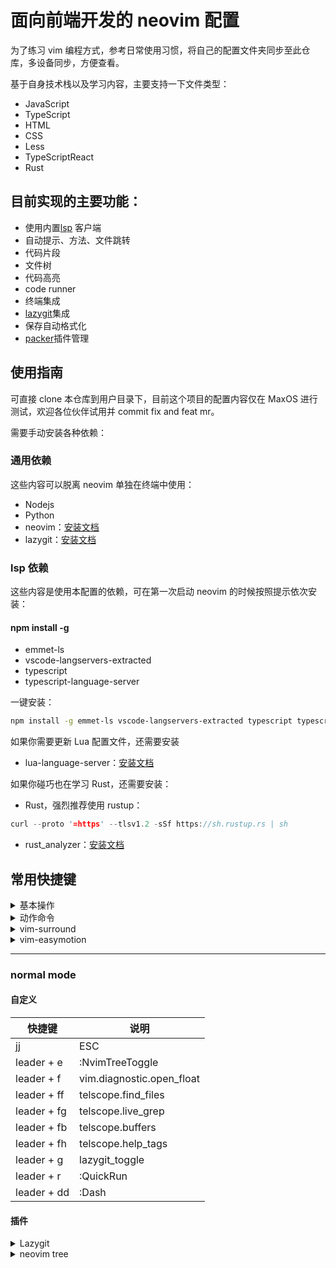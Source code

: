 # 面向前端开发的 neovim 配置

为了练习 vim 编程方式，参考日常使用习惯，将自己的配置文件夹同步至此仓库，多设备同步，方便查看。

基于自身技术栈以及学习内容，主要支持一下文件类型：

- JavaScript
- TypeScript
- HTML
- CSS
- Less
- TypeScriptReact
- Rust

## 目前实现的主要功能：

- 使用内置[lsp](https://microsoft.github.io/language-server-protocol/) 客户端
- 自动提示、方法、文件跳转
- 代码片段
- 文件树
- 代码高亮
- code runner
- 终端集成
- [lazygit](https://github.com/jesseduffield/lazygit)集成
- 保存自动格式化
- [packer](https://github.com/wbthomason/packer.nvim)插件管理

## 使用指南

可直接 clone 本仓库到用户目录下，目前这个项目的配置内容仅在 MaxOS 进行测试，欢迎各位伙伴试用并 commit fix and feat mr。

需要手动安装各种依赖：

### 通用依赖

这些内容可以脱离 neovim 单独在终端中使用：

- Nodejs
- Python
- neovim：[安装文档](https://github.com/neovim/neovim/wiki/Installing-Neovim)
- lazygit：[安装文档](https://github.com/jesseduffield/lazygit#installation)

### lsp 依赖

这些内容是使用本配置的依赖，可在第一次启动 neovim 的时候按照提示依次安装：

#### npm install -g

- emmet-ls
- vscode-langservers-extracted
- typescript
- typescript-language-server

一键安装：

```bash
npm install -g emmet-ls vscode-langservers-extracted typescript typescript-language-server
```

如果你需要更新 Lua 配置文件，还需要安装

- lua-language-server：[安装文档](https://github.com/sumneko/lua-language-server/wiki/Build-and-Run)

如果你碰巧也在学习 Rust，还需要安装：

- Rust，强烈推荐使用 rustup：

```rust
curl --proto '=https' --tlsv1.2 -sSf https://sh.rustup.rs | sh
```

- rust_analyzer：[安装文档](https://rust-analyzer.github.io/manual.html#installation)

## 常用快捷键

<details>
<summary>基本操作</summary>

<pre>
  <kbd>u:</kbd>: 撤销
  <kbd>r:</kbd>: 替换光标下的字符，不进入插入模式，例如rx，将光标下的字符替换为x
  <kbd>ndd</kbd>: 删除从光标所在行开始，向下的n行
  <kbd>x</kbd>: 每按一次，删除光标所在位置的“后面”一个字符。
  <kbd>nx</kbd>:删除光标所在位置的“后面”n个字符
  <kbd>X</kbd>: 每按一次，删除光标所在位置的“前面”一个字符
  <kbd>nX</kbd>: 删除光标所在位置的“前面”n个字符
  <kbd>:history</kbd>: 显示最近在vim里面输入的历史
  <kbd>gcc</kbd>: 注释一行
  <kbd><<</kbd>: 左移一行
  <kbd>>></kbd>: 右移一行
  <kbd>c?change</kbd>: (先删除再进入插入模式)
  <kbd>d?delete</kbd>: 先删除
  <kbd>p</kbd>: 从光标右边开始粘贴，注意不能粘贴到Vim外的程序中
  <kbd>P</kbd>: 大P，从光标左边开始粘贴
  <kbd>yy</kbd>: 复制一整行
  <kbd>y$</kbd>:  复制从光标所在位置，到行尾的所有字符
  <kbd>y0</kbd>: （复制从光标所在位置，到行首的所有字符
  <kbd>~? </kbd>: 转换大小写
  <kbd>gu</kbd>: 转为小写
  <kbd>guiw</kbd>: 就是让一个单词变成小写
  <kbd>gUiw</kbd>: 就是让一个单词变成大写
  <kbd>>?</kbd>:shift right (右移)
  <kbd><?</kbd>:shift left (左移)
  <kbd>diw</kbd>: 删除一个单词，只删除单词本身，不会旁边的空格
  <kbd>daw</kbd>: 删除一个单词，并删除旁边的一个空格
  <kbd>viw</kbd>: 就表示选中一个单词
  <kbd>yiw</kbd>: 表示复制一个单词
</pre>
</details>

<details>
<summary>动作命令</summary>

<pre>
  <kbd>f{char}find</kbd>: 行内搜索一个字符
  <kbd>t{char}till</kbd>: 功能类型 f{chat}, 但是是在这个搜索到的字符前停下，意思是到这个字符之前，很常用的motion
  <kbd>gg</kbd>:跳到行首
  <kbd>G</kbd>:跳到行尾
  <kbd>w</kbd>:移到下个单词的第一个字符
  <kbd>b</kbd>:移到上个单词的第一个字符
  <kbd>e</kbd>:移到单词最后一个字符
  <kbd>ge</kbd>:上个单词的最后一个字符
  <kbd>vaw “a word”</kbd>: 选择一整个单词，包括它边上的空格
  <kbd>viw in word</kbd>: 选择一整个单词，不包括空格

</pre>
</details>

<details>
<summary>vim-surround</summary>

<pre>
   <kbd>ysiw"</kbd>: 单词周围加双引号
   <kbd>ysiw(</kbd>: 单词周围加圆括号, 左括号是带空格的
   <kbd>ysiw]</kbd>: 单词周围加方括号, 右括号不带空格
   <kbd>ysiWb</kbd>: 以空格为分界加圆括号,这是不带空格的括号，大 B 代表不带空格的花括号
   <kbd>ysfn</kbd>: 从光标位置到字母 n 加
   <kbd>ystn</kbd>: 从光标位置到字母 n 前面加
   <kbd>yss</kbd>: 整行前后加
   <kbd>v</kbd>: 选中，S v 模式选中区域前后加
   <kbd>cs'"</kbd>: 双引号改单引号,作用于整行
   <kbd>ds"</kbd>: 删除双引号,作用于整行
</pre>
</details>

<details>
<summary>vim-easymotion</summary>

<pre>
  <kbd>leader leader s <char></kbd>全文查找字符
  <kbd>leader leader w</kbd>查找当前光标后面的单词首字母
  <kbd>leader leader b</kbd>查找当前光标前面的单词首字母
</pre>

</details>

****
### normal mode

#### 自定义

| 快捷键      | 说明                      |
| ----------- | ------------------------- |
| jj          | ESC                       |
| leader + e  | :NvimTreeToggle           |
| leader + f  | vim.diagnostic.open_float |
| leader + ff | telscope.find_files       |
| leader + fg | telscope.live_grep        |
| leader + fb | telscope.buffers          |
| leader + fh | telscope.help_tags        |
| leader + g  | lazygit_toggle            |
| leader + r  | :QuickRun                 |
| leader + dd | :Dash                     |

#### 插件

<details>
<summary>Lazygit</summary>

- 全局键绑定

<pre>
  <kbd>ctrl+r</kbd>: 切换到最近的仓库
  <kbd>pgup</kbd>: 向上滚动主面板 (fn+up/shift+k)
  <kbd>pgdown</kbd>: 向下滚动主面板 (fn+down/shift+j)
  <kbd>m</kbd>: 查看 合并/变基 选项
  <kbd>ctrl+p</kbd>: 查看自定义补丁选项
  <kbd>R</kbd>: 刷新
  <kbd>x</kbd>: 打开菜单
  <kbd>+</kbd>: 下一屏模式（正常/半屏/全屏）
  <kbd>_</kbd>: 上一屏模式
  <kbd>ctrl+s</kbd>: 查看按路径过滤选项
  <kbd>W</kbd>: 打开 diff 菜单
  <kbd>ctrl+e</kbd>: 打开 diff 菜单
  <kbd>@</kbd>: 打开命令日志菜单
  <kbd>}</kbd>: 扩大差异视图中显示的上下文范围
  <kbd>{</kbd>: 缩小差异视图中显示的上下文范围
  <kbd>:</kbd>: 执行自定义命令
  <kbd>z</kbd>: （通过 reflog）撤销「实验功能」
  <kbd>ctrl+z</kbd>: （通过 reflog）重做「实验功能」
  <kbd>P</kbd>: 推送
  <kbd>p</kbd>: 拉取
</pre>

- 列表面板导航

<pre>
  <kbd>.</kbd>: 下一页
  <kbd>,</kbd>: 上一页
  <kbd><</kbd>: 滚动到顶部
  <kbd>></kbd>: 滚动到底部
  <kbd>/</kbd>: 开始搜索
  <kbd>H</kbd>: 向左滚动
  <kbd>L</kbd>: 向右滚动
  <kbd>]</kbd>: 下一个标签
  <kbd>[</kbd>: 上一个标签
</pre>

- Reflog 页面

<pre>
  <kbd>ctrl+o</kbd>: 将提交的 SHA 复制到剪贴板
  <kbd>space</kbd>: 检出提交
  <kbd>y</kbd>: copy commit attribute
  <kbd>o</kbd>: 在浏览器中打开提交
  <kbd>n</kbd>: 从提交创建新分支
  <kbd>g</kbd>: 查看重置选项
  <kbd>c</kbd>: 复制提交（拣选）
  <kbd>C</kbd>: 复制提交范围（拣选）
  <kbd>ctrl+r</kbd>: 重置已拣选（复制）的提交
  <kbd>enter</kbd>: 查看提交
</pre>

- 分支页面

<pre>
  <kbd>ctrl+o</kbd>: 将分支名称复制到剪贴板
  <kbd>i</kbd>: 显示 git-flow 选项
  <kbd>space</kbd>: 检出
  <kbd>n</kbd>: 新分支
  <kbd>o</kbd>: 创建抓取请求
  <kbd>O</kbd>: 创建抓取请求选项
  <kbd>ctrl+y</kbd>: 将抓取请求 URL 复制到剪贴板
  <kbd>c</kbd>: 按名称检出
  <kbd>F</kbd>: 强制检出
  <kbd>d</kbd>: 删除分支
  <kbd>r</kbd>: 将已检出的分支变基到该分支
  <kbd>M</kbd>: 合并到当前检出的分支
  <kbd>f</kbd>: 从上游快进此分支
  <kbd>g</kbd>: 查看重置选项
  <kbd>R</kbd>: 重命名分支
  <kbd>u</kbd>: set/unset upstream
  <kbd>enter</kbd>: 查看提交
</pre>

- 子提交

<pre>
  <kbd>ctrl+o</kbd>: 将提交的 SHA 复制到剪贴板
  <kbd>space</kbd>: 检出提交
  <kbd>y</kbd>: copy commit attribute
  <kbd>o</kbd>: 在浏览器中打开提交
  <kbd>n</kbd>: 从提交创建新分支
  <kbd>g</kbd>: 查看重置选项
  <kbd>c</kbd>: 复制提交（拣选）
  <kbd>C</kbd>: 复制提交范围（拣选）
  <kbd>ctrl+r</kbd>: 重置已拣选（复制）的提交
  <kbd>enter</kbd>: 查看提交的文件
</pre>

- 子模块

<pre>
  <kbd>ctrl+o</kbd>: 将子模块名称复制到剪贴板
  <kbd>enter</kbd>: 输入子模块
  <kbd>d</kbd>: 删除子模块
  <kbd>u</kbd>: 更新子模块
  <kbd>n</kbd>: 添加新的子模块
  <kbd>e</kbd>: 更新子模块 URL
  <kbd>i</kbd>: 初始化子模块
  <kbd>b</kbd>: 查看批量子模块选项
</pre>

- 提交

<pre>
  <kbd>ctrl+o</kbd>: 将提交的 SHA 复制到剪贴板
  <kbd>ctrl+r</kbd>: 重置已拣选（复制）的提交
  <kbd>b</kbd>: 查看二分查找选项
  <kbd>s</kbd>: 向下压缩
  <kbd>f</kbd>: 修正提交（fixup）
  <kbd>r</kbd>: 改写提交
  <kbd>R</kbd>: 使用编辑器重命名提交
  <kbd>d</kbd>: 删除提交
  <kbd>e</kbd>: 编辑提交
  <kbd>p</kbd>: 选择提交（变基过程中）
  <kbd>F</kbd>: 为此提交创建修正
  <kbd>S</kbd>: 压缩在所选提交之上的所有“fixup!”提交（自动压缩）
  <kbd>ctrl+j</kbd>: 下移提交
  <kbd>ctrl+k</kbd>: 上移提交
  <kbd>v</kbd>: 粘贴提交（拣选）
  <kbd>A</kbd>: 用已暂存的更改来修补提交
  <kbd>a</kbd>: reset commit author
  <kbd>t</kbd>: 还原提交
  <kbd>T</kbd>: 标签提交
  <kbd>ctrl+l</kbd>: 打开日志菜单
  <kbd>space</kbd>: 检出提交
  <kbd>y</kbd>: copy commit attribute
  <kbd>o</kbd>: 在浏览器中打开提交
  <kbd>n</kbd>: 从提交创建新分支
  <kbd>g</kbd>: 查看重置选项
  <kbd>c</kbd>: 复制提交（拣选）
  <kbd>C</kbd>: 复制提交范围（拣选）
  <kbd>enter</kbd>: 查看提交的文件
</pre>

- 提交文件

<pre>
  <kbd>ctrl+o</kbd>: 将提交的文件名复制到剪贴板
  <kbd>c</kbd>: 检出文件
  <kbd>d</kbd>: 放弃对此文件的提交更改
  <kbd>o</kbd>: 打开文件
  <kbd>e</kbd>: 编辑文件
  <kbd>space</kbd>: 补丁中包含的切换文件
  <kbd>a</kbd>: toggle all files included in patch
  <kbd>enter</kbd>: 输入文件以将所选行添加到补丁中（或切换目录折叠）
  <kbd>`</kbd>: 切换文件树视图
</pre>

- 文件

<pre>
  <kbd>ctrl+o</kbd>: 将文件名复制到剪贴板
  <kbd>ctrl+w</kbd>: 切换是否在差异视图中显示空白字符差异
  <kbd>d</kbd>: 查看'放弃更改'选项
  <kbd>space</kbd>: 切换暂存状态
  <kbd>ctrl+b</kbd>: Filter files (staged/unstaged)
  <kbd>c</kbd>: 提交更改
  <kbd>w</kbd>: 提交更改而无需预先提交钩子
  <kbd>A</kbd>: 修补最后一次提交
  <kbd>C</kbd>: 提交更改（使用编辑器编辑提交信息）
  <kbd>e</kbd>: 编辑文件
  <kbd>o</kbd>: 打开文件
  <kbd>i</kbd>: 添加到 .gitignore
  <kbd>r</kbd>: 刷新文件
  <kbd>s</kbd>: 将所有更改加入贮藏
  <kbd>S</kbd>: 查看贮藏选项
  <kbd>a</kbd>: 切换所有文件的暂存状态
  <kbd>enter</kbd>: 暂存单个 块/行 用于文件, 或 折叠/展开 目录
  <kbd>g</kbd>: 查看上游重置选项
  <kbd>D</kbd>: 查看重置选项
  <kbd>`</kbd>: 切换文件树视图
  <kbd>M</kbd>: 打开外部合并工具 (git mergetool)
  <kbd>f</kbd>: 抓取
</pre>

- 构建补丁中

<pre>
  <kbd>esc</kbd>: 退出逐行模式
  <kbd>o</kbd>: 打开文件
  <kbd>▲</kbd>: 选择上一行
  <kbd>▼</kbd>: 选择下一行
  <kbd>◄</kbd>: 选择上一个区块
  <kbd>►</kbd>: 选择下一个区块
  <kbd>ctrl+o</kbd>: 将选中文本复制到剪贴板
  <kbd>space</kbd>: 添加/移除 行到补丁
  <kbd>v</kbd>: 切换拖动选择
  <kbd>V</kbd>: 切换拖动选择
  <kbd>a</kbd>: 切换选择区块
</pre>

- 标签页面

<pre>
  <kbd>space</kbd>: 检出
  <kbd>d</kbd>: 删除标签
  <kbd>P</kbd>: 推送标签
  <kbd>n</kbd>: 创建标签
  <kbd>g</kbd>: 查看重置选项
  <kbd>enter</kbd>: 查看提交
</pre>

- 正在合并

<pre>
  <kbd>esc</kbd>: 返回文件面板
  <kbd>M</kbd>: 打开外部合并工具 (git mergetool)
  <kbd>space</kbd>: 选中区块
  <kbd>b</kbd>: 选中所有区块
  <kbd>◄</kbd>: 选择上一个冲突
  <kbd>►</kbd>: 选择下一个冲突
  <kbd>▲</kbd>: 选择顶部块
  <kbd>▼</kbd>: 选择底部块
  <kbd>e</kbd>: 编辑文件
  <kbd>o</kbd>: 打开文件
  <kbd>z</kbd>: 撤销
</pre>

- 正在暂存

<pre>
  <kbd>esc</kbd>: 返回文件面板
  <kbd>space</kbd>: 切换行暂存状态
  <kbd>d</kbd>: 取消变更 (git reset)
  <kbd>tab</kbd>: 切换到其他面板
  <kbd>o</kbd>: 打开文件
  <kbd>▲</kbd>: 选择上一行
  <kbd>▼</kbd>: 选择下一行
  <kbd>◄</kbd>: 选择上一个区块
  <kbd>►</kbd>: 选择下一个区块
  <kbd>ctrl+o</kbd>: 将选中文本复制到剪贴板
  <kbd>e</kbd>: 编辑文件
  <kbd>v</kbd>: 切换拖动选择
  <kbd>V</kbd>: 切换拖动选择
  <kbd>a</kbd>: 切换选择区块
  <kbd>E</kbd>: edit hunk
</pre>

- 正常

<pre>
  <kbd>mouse wheel down</kbd>: 向下滚动 (fn+up)
  <kbd>mouse wheel up</kbd>: 向上滚动 (fn+down)
</pre>

- 状态

<pre>
  <kbd>e</kbd>: 编辑配置文件
  <kbd>o</kbd>: 打开配置文件
  <kbd>u</kbd>: 检查更新
  <kbd>enter</kbd>: 切换到最近的仓库
  <kbd>a</kbd>: 显示所有分支的日志
</pre>

- 贮藏

<pre>
  <kbd>space</kbd>: 应用
  <kbd>g</kbd>: 应用并删除
  <kbd>d</kbd>: 删除
  <kbd>n</kbd>: 新分支
  <kbd>enter</kbd>: 查看提交的文件
</pre>

- 远程分支

<pre>
  <kbd>space</kbd>: 检出
  <kbd>n</kbd>: 新分支
  <kbd>M</kbd>: 合并到当前检出的分支
  <kbd>r</kbd>: 将已检出的分支变基到该分支
  <kbd>d</kbd>: 删除分支
  <kbd>u</kbd>: 设置为检出分支的上游
  <kbd>esc</kbd>: 返回远程仓库列表
  <kbd>g</kbd>: 查看重置选项
  <kbd>enter</kbd>: 查看提交
</pre>

- 远程页面

<pre>
  <kbd>f</kbd>: 抓取远程仓库
  <kbd>n</kbd>: 添加新的远程仓库
  <kbd>d</kbd>: 删除远程
  <kbd>e</kbd>: 编辑远程仓库
</pre>

</details>

<details>
  <summary>neovim tree</summary>

<pre>
<code>
-- default mappings
local list = {
  { key = {"<CR>", "o", "<2-LeftMouse>"}, action = "edit" },
  { key = "<C-e>",                        action = "edit_in_place" },
  { key = {"O"},                          action = "edit_no_picker" },
  { key = {"<2-RightMouse>", "<C-]>"},    action = "cd" },
  { key = "<C-v>",                        action = "vsplit" },
  { key = "<C-x>",                        action = "split" },
  { key = "<C-t>",                        action = "tabnew" },
  { key = "<",                            action = "prev_sibling" },
  { key = ">",                            action = "next_sibling" },
  { key = "P",                            action = "parent_node" },
  { key = "<BS>",                         action = "close_node" },
  { key = "<Tab>",                        action = "preview" },
  { key = "K",                            action = "first_sibling" },
  { key = "J",                            action = "last_sibling" },
  { key = "I",                            action = "toggle_git_ignored" },
  { key = "H",                            action = "toggle_dotfiles" },
  { key = "R",                            action = "refresh" },
  { key = "a",                            action = "create" },
  { key = "d",                            action = "remove" },
  { key = "D",                            action = "trash" },
  { key = "r",                            action = "rename" },
  { key = "<C-r>",                        action = "full_rename" },
  { key = "x",                            action = "cut" },
  { key = "c",                            action = "copy" },
  { key = "p",                            action = "paste" },
  { key = "y",                            action = "copy_name" },
  { key = "Y",                            action = "copy_path" },
  { key = "gy",                           action = "copy_absolute_path" },
  { key = "[c",                           action = "prev_git_item" },
  { key = "]c",                           action = "next_git_item" },
  { key = "-",                            action = "dir_up" },
  { key = "s",                            action = "system_open" },
  { key = "f",                            action = "live_filter" },
  { key = "F",                            action = "clear_live_filter" },
  { key = "q",                            action = "close" },
  { key = "g?",                           action = "toggle_help" },
  { key = "W",                            action = "collapse_all" },
  { key = "S",                            action = "search_node" },
  { key = "<C-k>",                        action = "toggle_file_info" },
  { key = ".",                            action = "run_file_command" }
}
</code>
</pre>
</details>
